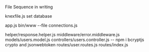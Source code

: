 File Sequence in writing

knexfile.js
set database

app.js
bin/www --file
connections.js

helper/response.helper.js
middleware/error.middleware.js
models/users.model.js
controllers/users.controller.js -- npm i bcryptjs crypto and jsonwebtoken
routes/user.routes.js
routes/index.js